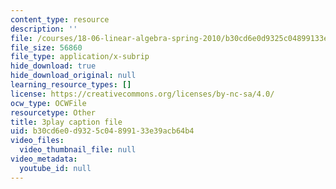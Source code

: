 ```yaml
---
content_type: resource
description: ''
file: /courses/18-06-linear-algebra-spring-2010/b30cd6e0d9325c04899133e39acb64b4_HgC1l_6ySkc.srt
file_size: 56860
file_type: application/x-subrip
hide_download: true
hide_download_original: null
learning_resource_types: []
license: https://creativecommons.org/licenses/by-nc-sa/4.0/
ocw_type: OCWFile
resourcetype: Other
title: 3play caption file
uid: b30cd6e0-d932-5c04-8991-33e39acb64b4
video_files:
  video_thumbnail_file: null
video_metadata:
  youtube_id: null
---
```

